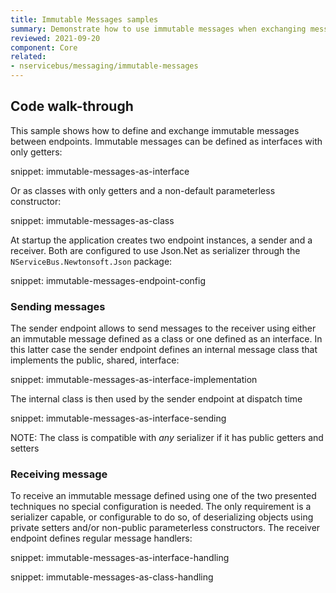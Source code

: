 ```yaml
---
title: Immutable Messages samples
summary: Demonstrate how to use immutable messages when exchanging messages between endpoints.
reviewed: 2021-09-20
component: Core
related:
- nservicebus/messaging/immutable-messages
---
```


## Code walk-through

This sample shows how to define and exchange immutable messages between endpoints. Immutable messages can be defined as interfaces with only getters:

snippet: immutable-messages-as-interface

Or as classes with only getters and a non-default parameterless constructor:

snippet: immutable-messages-as-class


At startup the application creates two endpoint instances, a sender and a receiver. Both are configured to use Json.Net as serializer through the `NServiceBus.Newtonsoft.Json` package:

snippet: immutable-messages-endpoint-config

### Sending messages

The sender endpoint allows to send messages to the receiver using either an immutable message defined as a class or one defined as an interface. In this latter case the sender endpoint defines an internal message class that implements the public, shared, interface:

snippet: immutable-messages-as-interface-implementation

The internal class is then used by the sender endpoint at dispatch time

snippet: immutable-messages-as-interface-sending

NOTE: The class is compatible with *any* serializer if it has public getters and setters
### Receiving message

To receive an immutable message defined using one of the two presented techniques no special configuration is needed. The only requirement is a serializer capable, or configurable to do so, of deserializing objects using private setters and/or non-public parameterless constructors. The receiver endpoint defines regular message handlers:

snippet: immutable-messages-as-interface-handling

snippet: immutable-messages-as-class-handling
